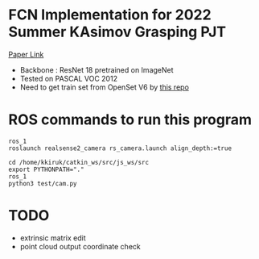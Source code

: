 # FCN Implementation for 2022 Summer KAsimov Grasping PJT

[Paper Link](https://arxiv.org/abs/1411.4038)

- Backbone : ResNet 18 pretrained on ImageNet
- Tested on PASCAL VOC 2012
- Need to get train set from OpenSet V6 by [this repo](https://github.com/engineerJPark/OpenImageSet2VOC)

# ROS commands to run this program

```
ros_1
roslaunch realsense2_camera rs_camera.launch align_depth:=true
```

```
cd /home/kkiruk/catkin_ws/src/js_ws/src
export PYTHONPATH="."
ros_1
python3 test/cam.py
```

# TODO

- extrinsic matrix edit
- point cloud output coordinate check